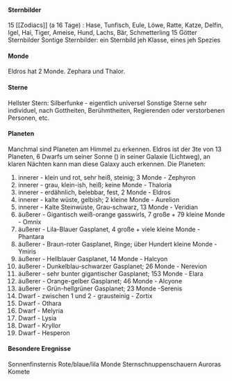#### Sternbilder
15 [[Zodiacs]] (a 16 Tage) : Hase, Tunfisch, Eule, Löwe, Ratte, Katze, Delfin, Igel, Hai, Tiger, Ameise, Hund, Lachs, Bär, Schmetterling
15 Götter Sternbilder
Sontige Sternbilder: ein Sternbild jeh Klasse, eines jeh Spezies
#### Monde
Eldros hat 2 Monde. Zephara und Thalor.
#### Sterne
Hellster Stern: Silberfunke - eigentlich universel
Sonstige Sterne sehr individuel, nach Gottheiten, Berühmtheiten, Regierenden oder verstorbenen Personen, etc.

#### Planeten
Manchmal sind Planeten am Himmel zu erkennen.
Eldros ist der 3te von 13 Planeten, 6 Dwarfs um seiner Sonne () in seiner Galaxie (Lichtweg), an klaren Nächten kann man diese Galaxy auch erkennen.
Die Planeten:
1. innerer - klein und rot, sehr heiß, steinig; 3 Monde - Zephyron
2. innerer - grau, klein-ish, heiß; keine Monde - Thaloria
3. innerer - erdähnlich, belebbar, fest, 2 Monde - Eldros
4. innerer - kalte wüste, gelbish; 2 kleine Monde - Aurelion
5. innerer - Kalte Steinwüste, Grau-schwarz, 13 Monde - Veridian
6. äußerer - Gigantisch weiß-orange gasswirls, 7 große + 79 kleine Monde -  Omnix
7. äußerer - Lila-Blauer Gasplanet, 4 große + viele kleine Monde - Phantara
8. äußerer - Braun-roter Gasplanet, Ringe; über Hundert kleine Monde - Ymiris
9. äußerer - Hellblauer Gasplanet, 14 Monde - Halcyon
10. äußerer - Dunkelblau-schwarzer Gasplanet; 26 Monde - Nerevion
11. äußerer - sehr bunter gigantischer Gasplanet; 153 Monde - Elara
12. äußerer - Orange-gelber Gasplanet; 46 Monde - Alcyone
13. äußerer - Grün-hellgrüner Gasplanet; 23 Monde -Serenis
14. Dwarf - zwischen 1 und 2 - grausteinig - Zortix
15. Dwarf - Othara
16. Dwarf - Melyria
17. Dwarf - Lysia
18. Dwarf - Kryllor
19. Dwarf - Hesperon
#### Besondere Eregnisse
Sonnenfinsternis
Rote/blaue/lila Monde
Sternschnuppenschauern
Auroras
Komete